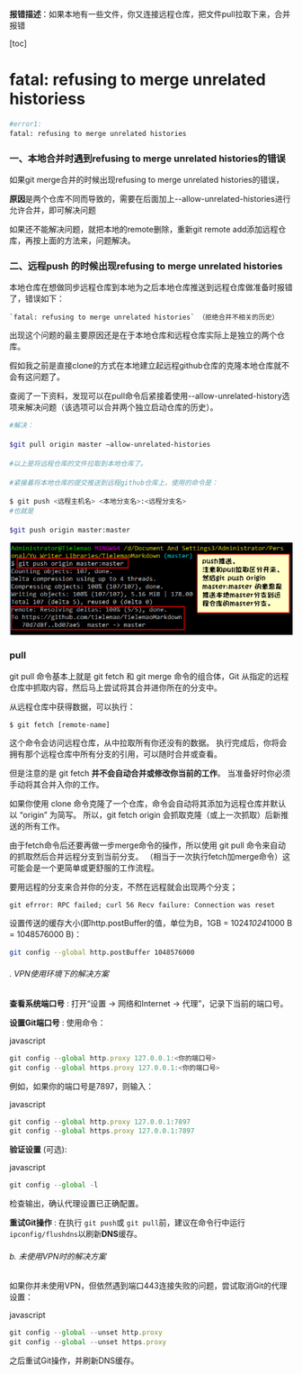 **报错描述**：如果本地有一些文件，你又连接远程仓库，把文件pull拉取下来，合并报错

[toc]

# fatal: refusing to merge unrelated historiess


```bash
#error1:
fatal: refusing to merge unrelated histories
```

### 一、本地合并时遇到refusing to merge unrelated histories的错误

如果git merge合并的时候出现refusing to merge unrelated histories的错误，

**原因**是两个仓库不同而导致的，需要在后面加上--allow-unrelated-histories进行允许合并，即可解决问题

如果还不能解决问题，就把本地的remote删除，重新git remote add添加远程仓库，再按上面的方法来，问题解决。

### 二、远程push 的时候出现refusing to merge unrelated histories

 

本地仓库在想做同步远程仓库到本地为之后本地仓库推送到远程仓库做准备时报错了，错误如下：

```
`fatal: refusing to merge unrelated histories` （拒绝合并不相关的历史）
```



出现这个问题的最主要原因还是在于本地仓库和远程仓库实际上是独立的两个仓库。

假如我之前是直接clone的方式在本地建立起远程github仓库的克隆本地仓库就不会有这问题了。

查阅了一下资料，发现可以在pull命令后紧接着使用--allow-unrelated-history选项来解决问题（该选项可以合并两个独立启动仓库的历史）。
 

```bash
#解决：
    
$git pull origin master –allow-unrelated-histories

#以上是将远程仓库的文件拉取到本地仓库了。 

#紧接着将本地仓库的提交推送到远程github仓库上，使用的命令是：

$ git push <远程主机名> <本地分支名>:<远程分支名>
#也就是

$git push origin master:master


```

![GitPushRemote](./git问题.assets/GitPushRemote.jpg)

### pull

git pull 命令基本上就是 git fetch 和 git merge 命令的组合体，Git 从指定的远程仓库中抓取内容，然后马上尝试将其合并进你所在的分支中。

从远程仓库中获得数据，可以执行：

```crystal
$ git fetch [remote-name]
```

这个命令会访问远程仓库，从中拉取所有你还没有的数据。 执行完成后，你将会拥有那个远程仓库中所有分支的引用，可以随时合并或查看。

但是注意的是 git fetch **并不会自动合并或修改你当前的工作**。 当准备好时你必须手动将其合并入你的工作。

如果你使用 clone 命令克隆了一个仓库，命令会自动将其添加为远程仓库并默认以 “origin” 为简写。 所以，git fetch origin 会抓取克隆（或上一次抓取）后新推送的所有工作。

由于fetch命令后还要再做一步merge命令的操作，所以使用 git pull 命令来自动的抓取然后合并远程分支到当前分支。 （相当于一次执行fetch加merge命令）这可能会是一个更简单或更舒服的工作流程。

要用远程的分支来合并你的分支，不然在远程就会出现两个分支；




```
git efrror: RPC failed; curl 56 Recv failure: Connection was reset
```


设置传送的缓存大小(即http.postBuffer的值，单位为B，1GB = 1024*1024*1000 B = 1048576000 B)：

```bash
git config --global http.postBuffer 1048576000
```






###### . VPN使用环境下的解决方案

 **查看系统端口号** :
 打开“设置 -> 网络和Internet -> 代理”，记录下当前的端口号。

 **设置Git端口号** :
 使用命令：

javascript

```javascript
git config --global http.proxy 127.0.0.1:<你的端口号>
git config --global https.proxy 127.0.0.1:<你的端口号>
```

 例如，如果你的端口号是7897，则输入：

javascript

```javascript
git config --global http.proxy 127.0.0.1:7897
git config --global https.proxy 127.0.0.1:7897
```

**验证设置** (可选):

javascript

```javascript
git config --global -l
```

 检查输出，确认代理设置已正确配置。

 **重试Git操作** :
 在执行 `git push`或 `git pull`前，建议在命令行中运行 `ipconfig/flushdns`以刷新**DNS**缓存。

###### b. 未使用VPN时的解决方案

如果你并未使用VPN，但依然遇到端口443连接失败的问题，尝试取消Git的代理设置：

javascript

```javascript
git config --global --unset http.proxy
git config --global --unset https.proxy
```

之后重试Git操作，并刷新DNS缓存。
